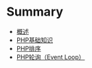 # Summary

* [概述](README.md)
* [PHP基础知识](php/README.md)
* [PHP排序](php_sort/README.md)
* [PHP轮询（Event Loop）](php_event_loop/README.md)

